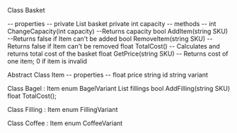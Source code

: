 Class Basket

-- properties --
private List<Item> basket 
private int capacity 
-- methods --
int ChangeCapacity(int capacity) --Returns capacity
bool AddItem(string SKU)  --Returns false if Item can't be added
bool RemoveItem(string SKU) --Returns false if Item can't be removed
float TotalCost() -- Calculates and returns total cost of the basket
float GetPrice(string SKU) -- Returns cost of one item; 0 if item is invalid


Abstract Class Item
-- properties -- 
float price
string id
string variant

Class Bagel : Item
enum BagelVariant
List<Filling> fillings
bool AddFilling(string SKU)
float TotalCost();

Class Filling : Item
enum FillingVariant

Class Coffee : Item
enum CoffeeVariant

